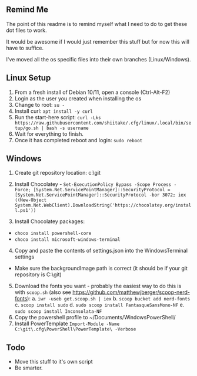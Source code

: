 ## Remind Me ##

The point of this readme is to remind myself what I need to do to get these dot files to work. 

It would be awesome if I would just remember this stuff but for now this will have to suffice. 

I've moved all the os specific files into their own branches (Linux/Windows). 

## Linux Setup ##

1. From a fresh install of Debian 10/11, open a console (Ctrl-Alt-F2)
2. Login as the user you created when installing the os
3. Change to root: `su -`
4. Install curl: `apt install -y curl`
5. Run the start-here script: `curl -Lks https://raw.githubusercontent.com/shiitake/.cfg/linux/.local/bin/setup/go.sh | bash -s username`
6. Wait for everything to finish.
7. Once it has completed reboot and login: `sudo reboot`


## Windows ##

1. Create git repository location: c:\git

2. Install Chocolatey - 
  `Set-ExecutionPolicy Bypass -Scope Process -Force; [System.Net.ServicePointManager]::SecurityProtocol = [System.Net.ServicePointManager]::SecurityProtocol -bor 3072; iex ((New-Object System.Net.WebClient).DownloadString('https://chocolatey.org/install.ps1'))`

3. Install Chocolatey packages: 
  * `choco install powershell-core`
  * `choco install microsoft-windows-terminal`

4. Copy and paste the contents of settings.json into the WindowsTerminal settings
  * Make sure the backgroundImage path is correct (it should be if your git repository is C:\git) 

5. Download the fonts you want - probably the easiest way to do this is with `scoop.sh` (also see https://github.com/matthewjberger/scoop-nerd-fonts):
	a. `iwr -useb get.scoop.sh | iex`
	b. `scoop bucket add nerd-fonts`
	c. `scoop install sudo`
	d. `sudo scoop install FantasqueSansMono-NF`
	e. `sudo scoop install Inconsolata-NF`
6. Copy the powershell profile to ~/Documents/WindowsPowerShell/
7. Install PowerTemplate `Import-Module -Name C:\git\.cfg\PowerShell\PowerTemplate\ -Verbose`

## Todo ##
* Move this stuff to it's own script
* Be smarter. 



